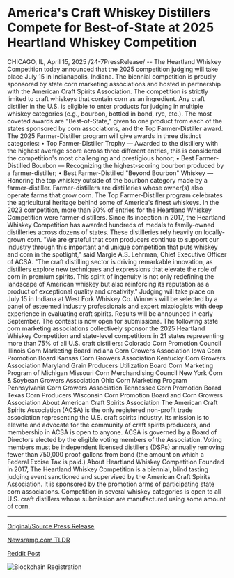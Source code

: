 # America's Craft Whiskey Distillers Compete for Best-of-State at 2025 Heartland Whiskey Competition

CHICAGO, IL, April 15, 2025 /24-7PressRelease/ -- The Heartland Whiskey Competition today announced that the 2025 competition judging will take place July 15 in Indianapolis, Indiana. The biennial competition is proudly sponsored by state corn marketing associations and hosted in partnership with the American Craft Spirits Association. The competition is strictly limited to craft whiskeys that contain corn as an ingredient. Any craft distiller in the U.S. is eligible to enter products for judging in multiple whiskey categories (e.g., bourbon, bottled in bond, rye, etc.).   The most coveted awards are "Best-of-State," given to one product from each of the states sponsored by corn associations, and the Top Farmer-Distiller award.   The 2025 Farmer-Distiller program will give awards in three distinct categories:  •	Top Farmer-Distiller Trophy — Awarded to the distillery with the highest average score across three different entries, this is considered the competition's most challenging and prestigious honor; •	Best Farmer-Distilled Bourbon — Recognizing the highest-scoring bourbon produced by a farmer-distiller; •	Best Farmer-Distilled "Beyond Bourbon" Whiskey — Honoring the top whiskey outside of the bourbon category made by a farmer-distiller.  Farmer-distillers are distilleries whose owner(s) also operate farms that grow corn. The Top Farmer-Distiller program celebrates the agricultural heritage behind some of America's finest whiskeys. In the 2023 competition, more than 30% of entries for the Heartland Whiskey Competition were farmer-distillers.   Since its inception in 2017, the Heartland Whiskey Competition has awarded hundreds of medals to family-owned distilleries across dozens of states. These distilleries rely heavily on locally-grown corn.  "We are grateful that corn producers continue to support our industry through this important and unique competition that puts whiskey and corn in the spotlight," said Margie A.S. Lehrman, Chief Executive Officer of ACSA. "The craft distilling sector is driving remarkable innovation, as distillers explore new techniques and expressions that elevate the role of corn in premium spirits. This spirit of ingenuity is not only redefining the landscape of American whiskey but also reinforcing its reputation as a product of exceptional quality and creativity."  Judging will take place on July 15 in Indiana at West Fork Whiskey Co. Winners will be selected by a panel of esteemed industry professionals and expert mixologists with deep experience in evaluating craft spirits. Results will be announced in early September. The contest is now open for submissions.  The following state corn marketing associations collectively sponsor the 2025 Heartland Whiskey Competition and state-level competitions in 21 states representing more than 75% of all U.S. craft distillers:  Colorado Corn Promotion Council Illinois Corn Marketing Board Indiana Corn Growers Association Iowa Corn Promotion Board Kansas Corn Growers Association Kentucky Corn Growers Association Maryland Grain Producers Utilization Board Corn Marketing Program of Michigan Missouri Corn Merchandising Council New York Corn & Soybean Growers Association Ohio Corn Marketing Program Pennsylvania Corn Growers Association Tennessee Corn Promotion Board Texas Corn Producers Wisconsin Corn Promotion Board and Corn Growers Association  About American Craft Spirits Association The American Craft Spirits Association (ACSA) is the only registered non-profit trade association representing the U.S. craft spirits industry. Its mission is to elevate and advocate for the community of craft spirits producers, and membership in ACSA is open to anyone.   ACSA is governed by a Board of Directors elected by the eligible voting members of the Association. Voting members must be independent licensed distillers (DSPs) annually removing fewer than 750,000 proof gallons from bond (the amount on which a Federal Excise Tax is paid.)   About Heartland Whiskey Competition Founded in 2017, The Heartland Whiskey Competition is a biennial, blind tasting judging event sanctioned and supervised by the American Craft Spirits Association. It is sponsored by the promotion arms of participating state corn associations. Competition in several whiskey categories is open to all U.S. craft distillers whose submission are manufactured using some amount of corn. 

---

[Original/Source Press Release](https://www.24-7pressrelease.com/press-release/521844/americas-craft-whiskey-distillers-compete-for-best-of-state-at-2025-heartland-whiskey-competition)
                    

[Newsramp.com TLDR](https://newsramp.com/curated-news/2025-heartland-whiskey-competition-judging-set-for-july-15-in-indianapolis/b0d65cf76626f9846de3ebabc7b6ad05) 

 



[Reddit Post](https://www.reddit.com/r/newsramp/comments/1k02o6q/2025_heartland_whiskey_competition_judging_set/) 



![Blockchain Registration](https://cdn.newsramp.app/24-7PressRelease/qrcode/254/15/bosstZMs.webp)